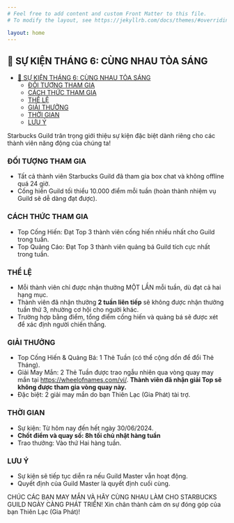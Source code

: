```yaml
---
# Feel free to add content and custom Front Matter to this file.
# To modify the layout, see https://jekyllrb.com/docs/themes/#overriding-theme-defaults

layout: home
---
```


## 📣 SỰ KIỆN THÁNG 6: CÙNG NHAU TỎA SÁNG

- [📣 SỰ KIỆN THÁNG 6: CÙNG NHAU TỎA SÁNG](#-sự-kiện-tháng-6-cùng-nhau-tỏa-sáng)
  - [ĐỐI TƯỢNG THAM GIA](#đối-tượng-tham-gia)
  - [CÁCH THỨC THAM GIA](#cách-thức-tham-gia)
  - [THỂ LỆ](#thể-lệ)
  - [GIẢI THƯỞNG](#giải-thưởng)
  - [THỜI GIAN](#thời-gian)
  - [LƯU Ý](#lưu-ý)

Starbucks Guild trân trọng giới thiệu sự kiện đặc biệt dành riêng cho các thành viên năng động của chúng ta!

### ĐỐI TƯỢNG THAM GIA

- Tất cả thành viên Starbucks Guild đã tham gia box chat và không offline quá 24 giờ.
- Cống hiến Guild tối thiểu 10.000 điểm mỗi tuần (hoàn thành nhiệm vụ Guild sẽ dễ dàng đạt được).

### CÁCH THỨC THAM GIA

- Top Cống Hiến: Đạt Top 3 thành viên cống hiến nhiều nhất cho Guild trong tuần.
- Top Quảng Cáo: Đạt Top 3 thành viên quảng bá Guild tích cực nhất trong tuần.

### THỂ LỆ

- Mỗi thành viên chỉ được nhận thưởng MỘT LẦN mỗi tuần, dù đạt cả hai hạng mục.
- Thành viên đã nhận thưởng **2 tuần liên tiếp** sẽ không được nhận thưởng tuần thứ 3, nhường cơ hội cho người khác.
- Trường hợp bằng điểm, tổng điểm cống hiến và quảng bá sẽ được xét để xác định người chiến thắng.

### GIẢI THƯỞNG

- Top Cống Hiến & Quảng Bá: 1 Thẻ Tuần (có thể cộng dồn để đổi Thẻ Tháng).
- Giải May Mắn: 2 Thẻ Tuần được trao ngẫu nhiên qua vòng quay may mắn tại <https://wheelofnames.com/vi/>. **Thành viên đã nhận giải Top sẽ không được tham gia vòng quay này.**
- Đặc biệt: 2 giải may mắn do bạn Thiên Lạc (Gia Phát) tài trợ.

### THỜI GIAN

- Sự kiện: Từ hôm nay đến hết ngày 30/06/2024.
- **Chốt điểm và quay số: 8h tối chủ nhật hàng tuần**
- Trao thưởng: Vào thứ Hai hàng tuần.

### LƯU Ý

- Sự kiện sẽ tiếp tục diễn ra nếu Guild Master vẫn hoạt động.
- Quyết định của Guild Master là quyết định cuối cùng.

CHÚC CÁC BẠN MAY MẮN VÀ HÃY CÙNG NHAU LÀM CHO STARBUCKS GUILD NGÀY CÀNG PHÁT TRIỂN!
Xin chân thành cảm ơn sự đóng góp của bạn Thiên Lạc (Gia Phát)!
